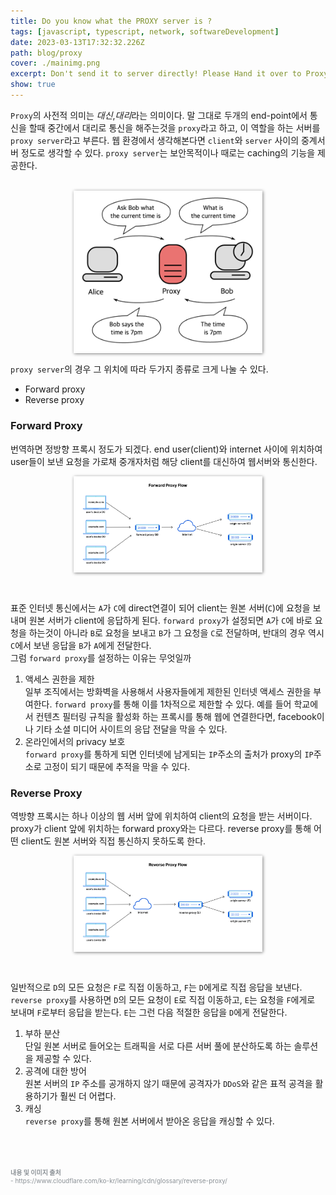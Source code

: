 ```yaml
---
title: Do you know what the PROXY server is ?
tags: [javascript, typescript, network, softwareDevelopment]
date: 2023-03-13T17:32:32.226Z
path: blog/proxy
cover: ./mainimg.png
excerpt: Don't send it to server directly! Please Hand it over to Proxy
show: true
---
```


 `Proxy`의 사전적 의미는 <i>대신</i>,<i>대리</i>라는 의미이다. 말 그대로 두개의 end-point에서 통신을 할때 중간에서 대리로 통신을 해주는것을 `proxy`라고 하고, 이 역할을 하는 서버를 `proxy server`라고 부른다. 
 웹 환경에서 생각해본다면 `client`와 `server` 사이의 중계서버 정도로 생각할 수 있다. `proxy server`는 보안목적이나 때로는 caching의 기능을 제공한다.

<br/>
<div style="width: 60%;margin-bottom: 15px; margin-left:auto; margin-right: auto; box-shadow: 1px 1px 5px grey">
  <img src="./simple-proxy.png" />
</div>

`proxy server`의 경우 그 위치에 따라 두가지 종류로 크게 나눌 수 있다.
- Forward proxy
- Reverse proxy

### Forward Proxy
번역하면 정방향 프록시 정도가 되겠다. end user(client)와 internet 사이에 위치하여 user들이 보낸 요청을 가로채 중개자처럼 해당 client를 대신하여 웹서버와 통신한다.

<div style="width: 60%;margin-bottom: 15px; margin-left:auto; margin-right: auto; box-shadow: 1px 1px 5px grey">
  <img src="./fproxy.png" />
</div>
<br/>

표준 인터넷 통신에서는 `A`가 `C`에 direct연결이 되어 client는 원본 서버(`C`)에 요청을 보내며 원본 서버가 client에 응답하게 된다. `forward proxy`가 설정되면 `A`가 `C`에 바로 요청을 하는것이 아니라 `B`로 요청을 보내고 `B`가 그 요청을 `C`로 전달하며, 반대의 경우 역시 `C`에서 보낸 응답을 `B`가 `A`에게 전달한다.  
그럼 `forward proxy`를 설정하는 이유는 무엇일까 
1. 액세스 권한을 제한  
   일부 조직에서는 방화벽을 사용해서 사용자들에게 제한된 인터넷 액세스 권한을 부여한다. `forward proxy`를 통해 이를 1차적으로 제한할 수 있다. 예를 들어 학교에서 컨텐츠 필터링 규칙을 활성화 하는 프록시를 통해 웹에 연결한다면, facebook이나 기타 소셜 미디어 사이트의 응답 전달을 막을 수 있다.
2. 온라인에서의 privacy 보호  
   `forward proxy`를 통하게 되면 인터넷에 남게되는 `IP`주소의 출처가 proxy의 `IP`주소로 고정이 되기 때문에 추적을 막을 수 있다.

### Reverse Proxy
역방향 프록시는 하나 이상의 웹 서버 앞에 위치하여 client의 요청을 받는 서버이다. proxy가 client 앞에 위치하는 forward proxy와는 다르다. reverse proxy를 통해 어떤 client도 원본 서버와 직접 통신하지 못하도록 한다. 

<div style="width: 60%;margin-bottom: 15px; margin-left:auto; margin-right: auto; box-shadow: 1px 1px 5px grey">
  <img src="./rproxy.png" />
</div>
<br/>

일반적으로 `D`의 모든 요청은 `F`로 직접 이동하고, `F`는 `D`에게로 직접 응답을 보낸다. `reverse proxy`를 사용하면 `D`의 모든 요청이 `E`로 직접 이동하고, `E`는 요청을 `F`에게로 보내며 `F`로부터 응답을 받는다. `E`는 그런 다음 적절한 응답을 `D`에게 전달한다.
1. 부하 분산  
   단일 원본 서버로 들어오는 트래픽을 서로 다른 서버 풀에 분산하도록 하는 솔루션을 제공할 수 있다.
2. 공격에 대한 방어  
   원본 서버의 `IP` 주소를 공개하지 않기 때문에 공격자가 `DDoS`와 같은 표적 공격을 활용하기가 훨씬 더 어렵다.
3. 캐싱  
   `reverse proxy`를 통해 원본 서버에서 받아온 응답을 캐싱할 수 있다.

<br/>
<br/>
<br/>

<div style="font-size:10px;color:#8b9196;word-break: break-all"><b>내용 및 이미지 출처</b><br/>
- https://www.cloudflare.com/ko-kr/learning/cdn/glossary/reverse-proxy/

</div>

